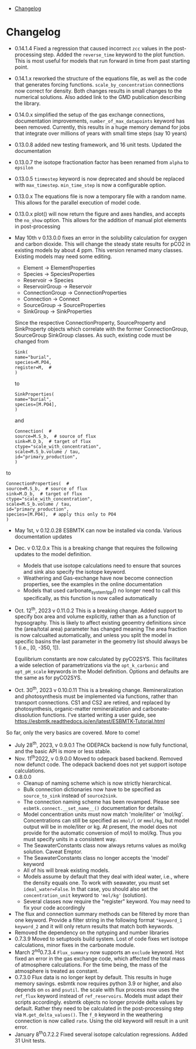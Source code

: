 - [Changelog](#org0510bfd)


<a id="org0510bfd"></a>

# Changelog

-   0.14.1.4 Fixed a regression that caused incorrect `zcc` values in the post-processing step. Added the `reverse_time` keyword to the plot function. This is most useful for models that run forward in time from past starting point.
-   0.14.1.x reworked the structure of the equations file, as well as the code that generates forcing functions. `scale_by_concentration` connections now correct for density. Both changes results in small changes to the numerical solutions. Also added link to the GMD publication describing the library.
-   0.14.0.x simplified the setup of the gas exchange connections, documentation improvements, `number_of_max_datapoints` keyword has been removed. Currently, this results in a huge memory demand for jobs that integrate over millions of years with small time steps (say 10 years)
-   0.13.0.8 added new testing framework, and 16 unit tests. Updated the documentation
-   0.13.0.7 the isotope fractionation factor has been renamed from `alpha` to `epsilon`
-   0.13.0.5 `tinmestep` keyword is now deprecated and should be replaced with `max_timestep`. `min_time_step` is now a configurable option.
-   0.13.0.x The equations file is now a temporary file with a random name. This allows for the parallel execution of model code.
-   0.13.0.x plot() will now return the figure and axes handles, and accepts the `no_show` option. This allows for the addition of manual plot elements in post-processing
-   May 10th v 0.13.0.0 fixes an error in the solubility calculation for oxygen and carbon dioxide. This will change the steady state results for pCO2 in existing models by about 4 ppm. This version renamed many classes. Existing models may need some editing.
    
    -   Element -> ElementProperties
    -   Species -> SpeciesProperties
    -   Reservoir -> Species
    -   ReservoirGroup -> Reservoir
    -   ConnectionGroup -> ConnectionProperties
    -   Connection -> Connect
    -   SourceGroup -> SourceProperties
    -   SinkGroup -> SinkProperties
    
    Since the respective ConnectionProperty, SourceProperty and SinkProperty objects which correlate with the former ConnectionGroup, SourceGroup SinkGroup classes. As such, existing code must be changed from
    
    ```ipython
    Sink(
    name="burial",
    species=M.PO4,
    register=M,  #
    )
    ```
    
    to
    
    ```ipython
    SinkProperties(
    name="burial",
    species=[M.PO4],
    )
    ```
    
    and
    
    ```ipython
    Connection(  #
    source=M.S_b,  # source of flux
    sink=M.D_b,  # target of flux
    ctype="scale_with_concentration",
    scale=M.S_b.volume / tau,
    id="primary_production",
    )
    ```

to

```ipython
ConnectionProperties(  #
source=M.S_b,  # source of flux
sink=M.D_b,  # target of flux
ctype="scale_with_concentration",
scale=M.S_b.volume / tau,
id="primary_production",
species=[M.PO4],  # apply this only to PO4
)
```

-   May 1st, v 0.12.0.28 ESBMTK can now be installed via conda. Various documentation updates

-   Dec. v 0.12.0.x This is a breaking change that requires the following updates to the model definition.
    -   Models that use isotope calculations need to ensure that sources and sink also specify the isotope keyword.
    -   Weathering and Gas-exchange have now become connection properties, see the examples in the online documentation
    -   Models that used carbonate<sub>system</sub><sub>1</sub><sub>pp</sub>() no longer need to call this specifically, as this function is now called automatically

-   Oct. 12<sup>th</sup>, 2023 v 0.11.0.2 This is a breaking change. Added support to specify box area and volume explicitly, rather than as a function of hypsography. This is likely to affect existing geoemtry definitions since the (area/total area) parameter has changed meaning The area fraction is now calcualted automatically, and unless you split the model in specific basins the last parameter in the geometry list should always be 1 (i.e., [0, -350, 1]).
    
    Equilibrium constants are now calculated by pyCO2SYS. This facilitates a wide selection of parametrizations via the `opt_k_carbonic` and `opt_pH_scale` keywords in the Model definition. Options and defaults are the same as for pyCO2SYS.

-   Oct. 30<sup>th</sup>, 2023 v 0.10.0.11 This is a breaking change. Remineralization and photosynthesis must be implemented via functions, rather than transport connections. CS1 and CS2 are retired, and replaced by photosynthesis, organic-matter remineralization and carbonate-dissolution functions. I've started writing a user guide, see <https://esbmtk.readthedocs.io/en/latest/ESBMTK-Tutorial.html>

So far, only the very basics are covered. More to come!

-   July 28<sup>th</sup>, 2023, v 0.9.0.1 The ODEPACk backend is now fully functional, and the basic API is more or less stable.
-   Nov. 11<sup>th</sup>2022, v 0.9.0.0 Moved to odepack based backend. Removed now defunct code. The odepack backend does not yet support isotope calculations.
-   0.8.0.0
    -   Cleanup of naming scheme which is now strictly hierarchical.
    -   Bulk connection dictionaries now have to be specified as `source_to_sink` instead of `source2sink`.
    -   The connection naming scheme has been revamped. Please see `esbmtk.connect.__set_name__()` documentation for details.
    -   Model concentration units must now match 'mole/liter' or 'mol/kg'. Concentrations can still be specified as `mmol/l` or `mmol/kg`, but model output will be in mole/liter or kg. At present, the model does not provide for the automatic conversion of mol/l to mol/kg. Thus you must specify units in a consistent way.
    -   The SeawaterConstants class now always returns values as mol/kg solution. Caveat Emptor.
    -   The SeawaterConstants class no longer accepts the 'model' keyword
    -   All of his will break existing models.
    -   Models assume by default that they deal with ideal water, i.e., where the density equals one. To work with seawater, you must set `ideal_water=False`. In that case, you should also set the `concentration_unit` keyword to `'mol/kg'` (solution).
    -   Several classes now require the "register" keyword. You may need to fix your code accordingly
-   The flux and connection summary methods can be filtered by more than one keyword. Provide a filter string in the following format `"keyword_1 keyword_2` and it will only return results that match both keywords.
-   Removed the dependency on the nptyping and number libraries
-   0.7.3.9 Moved to setuptools build system. Lost of code fixes wrt isotope calculations, minor fixes in the carbonate module.
-   March 2<sup>nd</sup>0.7.3.4 `Flux_summary` now supports an `exclude` keyword. Hot fixed an error in the gas exchange code, which affected the total mass of atmosphere calculations. For the time being, the mass of the atmosphere is treated as constant.
-   0.7.3.0 Flux data is no longer kept by default. This results in huge memory savings. esbmtk now requires python 3.9 or higher, and also depends on `os` and `psutil`. the scale with flux process now uses the `ref_flux` keyword instead of `ref_reservoirs`. Models must adapt their scripts accordingly. esbmtk objects no longer provide delta values by default. Rather they need to be calculated in the post-processing step via `M.get_delta_values()`. The `f_0` keyword in the weathering connection is now called `rate`. Using the old keyword will result in a unit error.
-   January 8<sup>th</sup>0.7.2.2 Fixed several isotope calculation regressions. Added 31 Unit tests.
